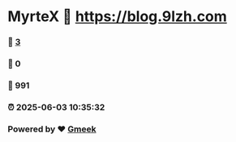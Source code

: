 # MyrteX :link: https://blog.9lzh.com 
### :page_facing_up: [3](https://blog.9lzh.com/tag.html) 
### :speech_balloon: 0 
### :hibiscus: 991 
### :alarm_clock: 2025-06-03 10:35:32 
### Powered by :heart: [Gmeek](https://github.com/Meekdai/Gmeek)
